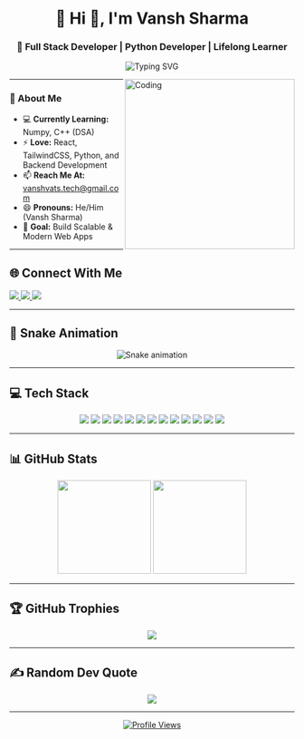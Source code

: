 <!-- HEADER -->
<h1 align="center">💫 Hi 👋, I'm Vansh Sharma</h1>
<h3 align="center">🚀 Full Stack Developer | Python Developer | Lifelong Learner</h3>

<!-- Typing SVG -->
<p align="center">
  <img src="https://readme-typing-svg.herokuapp.com?size=24&color=0EA5A4&center=true&vCenter=true&width=500&lines=Hello!+Welcome+to+my+GitHub!;I+love+coding+in+JavaScript;React+is+my+favorite!;Learning+Java+and+C%2B%2B+too" alt="Typing SVG">
</p>

<!-- CODING GIF -->
<img align="right" alt="Coding" width="300" src="https://www.simontechway.com/wp-content/uploads/2020/04/dev-gif.gif"/>

---

### 🌟 About Me  
- 💻 **Currently Learning:** Numpy, C++ (DSA)  
- ⚡ **Love:** React, TailwindCSS, Python, and Backend Development  
- 📫 **Reach Me At:** [vanshvats.tech@gmail.com](mailto:vanshvats.tech@gmail.com)  
- 😄 **Pronouns:** He/Him (Vansh Sharma)  
- 🎯 **Goal:** Build Scalable & Modern Web Apps  

---

## 🌐 Connect With Me  
<p align="left">
  <a href="https://instagram.com/vanshsharma.dev">
    <img src="https://img.shields.io/badge/Instagram-%23E4405F.svg?style=for-the-badge&logo=Instagram&logoColor=white" />
  </a>
  <a href="https://linkedin.com/in/vansh-sharma-855aa0293">
    <img src="https://img.shields.io/badge/LinkedIn-%230077B5.svg?style=for-the-badge&logo=linkedin&logoColor=white" />
  </a>
  <a href="mailto:vanshvats.tech@gmail.com">
    <img src="https://img.shields.io/badge/Email-D14836?style=for-the-badge&logo=gmail&logoColor=white" />
  </a>
</p>

---

## 🐍 Snake Animation  
<div align="center">
  <img src="https://profile-readme-generator.com/assets/snake.svg" alt="Snake animation" />
</div>

---
  
## 💻 Tech Stack
<p align="center">
  <img src="https://img.shields.io/badge/javascript-%23323330.svg?style=for-the-badge&logo=javascript&logoColor=%23F7DF1E" />
  <img src="https://img.shields.io/badge/html5-%23E34F26.svg?style=for-the-badge&logo=html5&logoColor=white" />
  <img src="https://img.shields.io/badge/css3-%231572B6.svg?style=for-the-badge&logo=css3&logoColor=white" />
  <img src="https://img.shields.io/badge/c++-%2300599C.svg?style=for-the-badge&logo=c%2B%2B&logoColor=white" />
  <img src="https://img.shields.io/badge/python-3670A0?style=for-the-badge&logo=python&logoColor=ffdd54" />
  <img src="https://img.shields.io/badge/react-%2320232a.svg?style=for-the-badge&logo=react&logoColor=%2361DAFB" />
  <img src="https://img.shields.io/badge/tailwindcss-%2338B2AC.svg?style=for-the-badge&logo=tailwind-css&logoColor=white" />
  <img src="https://img.shields.io/badge/node.js-6DA55F?style=for-the-badge&logo=node.js&logoColor=white" />
  <img src="https://img.shields.io/badge/express.js-%23404d59.svg?style=for-the-badge&logo=express&logoColor=%2361DAFB" />
  <img src="https://img.shields.io/badge/MongoDB-%234ea94b.svg?style=for-the-badge&logo=mongodb&logoColor=white" />
  <img src="https://img.shields.io/badge/django-%23092E20.svg?style=for-the-badge&logo=django&logoColor=white" />
  <img src="https://img.shields.io/badge/React_Router-CA4245?style=for-the-badge&logo=react-router&logoColor=white" />
  <img src="https://img.shields.io/badge/React%20Hook%20Form-%23EC5990.svg?style=for-the-badge&logo=reacthookform&logoColor=white" />
</p>

---

## 📊 GitHub Stats  
<p align="center">
  <img src="https://github-readme-stats.vercel.app/api?username=vanshsharma-tech&theme=dark&hide_border=false&include_all_commits=true&count_private=false" height="165">
  <img src="https://nirzak-streak-stats.vercel.app/?user=vanshsharma-tech&theme=dark&hide_border=false" height="165">
</p>

---

## 🏆 GitHub Trophies  
<p align="center">
  <img src="https://github-profile-trophy.vercel.app/?username=vanshsharma-tech&theme=radical&no-frame=false&no-bg=true&margin-w=4">
</p>

---

## ✍️ Random Dev Quote  
<p align="center">
  <img src="https://quotes-github-readme.vercel.app/api?type=horizontal&theme=radical">
</p>

---

<p align="center">
  <a href="https://visitcount.itsvg.in">
    <img src="https://visitcount.itsvg.in/api?id=vanshsharma-tech&icon=0&color=0" alt="Profile Views">
  </a>
</p>
